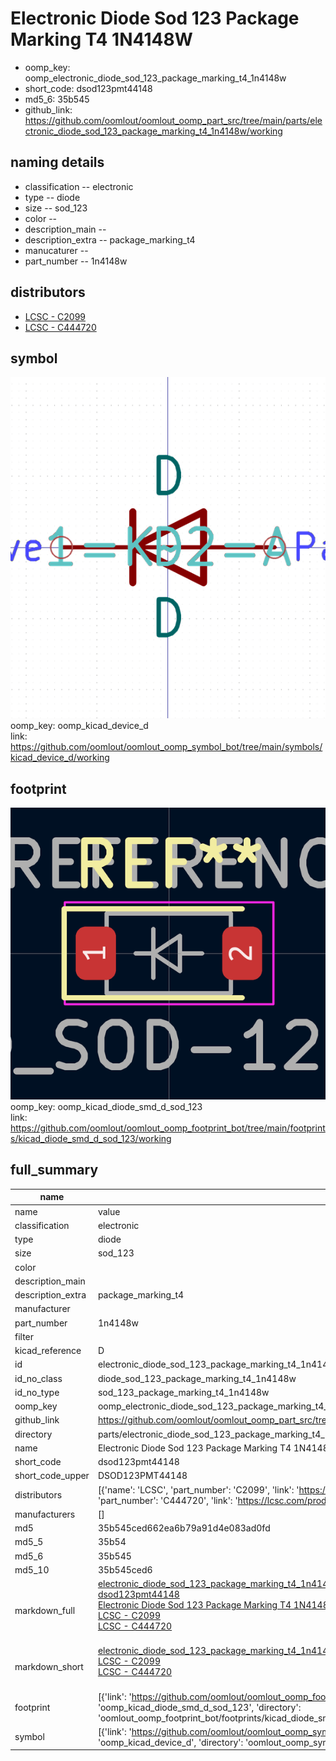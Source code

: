 # Electronic Diode Sod 123 Package Marking T4 1N4148W

  
* oomp_key: oomp_electronic_diode_sod_123_package_marking_t4_1n4148w 
* short_code: dsod123pmt44148
* md5_6: 35b545  
* github_link: https://github.com/oomlout/oomlout_oomp_part_src/tree/main/parts/electronic_diode_sod_123_package_marking_t4_1n4148w/working  
## naming details
* classification -- electronic
* type -- diode
* size -- sod_123
* color -- 
* description_main -- 
* description_extra -- package_marking_t4
* manucaturer -- 
* part_number -- 1n4148w

## distributors
* [LCSC - C2099](https://lcsc.com/product-detail/C2099.html)  
* [LCSC - C444720](https://lcsc.com/product-detail/C444720.html)  


## symbol

![](symbol/0/working/working_600.png)  
oomp_key: oomp_kicad_device_d  
link: https://github.com/oomlout/oomlout_oomp_symbol_bot/tree/main/symbols/kicad_device_d/working  

## footprint

![](footprint/0/working/working_600.png)  
oomp_key: oomp_kicad_diode_smd_d_sod_123  
link: https://github.com/oomlout/oomlout_oomp_footprint_bot/tree/main/footprints/kicad_diode_smd_d_sod_123/working  

## full_summary
| name | value | 
| --- | --- | 
| name | value | 
| classification | electronic | 
| type | diode | 
| size | sod_123 | 
| color |  | 
| description_main |  | 
| description_extra | package_marking_t4 | 
| manufacturer |  | 
| part_number | 1n4148w | 
| filter |  | 
| kicad_reference | D | 
| id | electronic_diode_sod_123_package_marking_t4_1n4148w | 
| id_no_class | diode_sod_123_package_marking_t4_1n4148w | 
| id_no_type | sod_123_package_marking_t4_1n4148w | 
| oomp_key | oomp_electronic_diode_sod_123_package_marking_t4_1n4148w | 
| github_link | https://github.com/oomlout/oomlout_oomp_part_src/tree/main/parts/electronic_diode_sod_123_package_marking_t4_1n4148w/working | 
| directory | parts/electronic_diode_sod_123_package_marking_t4_1n4148w | 
| name | Electronic Diode Sod 123 Package Marking T4 1N4148W | 
| short_code | dsod123pmt44148 | 
| short_code_upper | DSOD123PMT44148 | 
| distributors | [{'name': 'LCSC', 'part_number': 'C2099', 'link': 'https://lcsc.com/product-detail/C2099.html', 'id': 'distributor_lcsc'}, {'name': 'LCSC', 'part_number': 'C444720', 'link': 'https://lcsc.com/product-detail/C444720.html', 'id': 'distributor_lcsc'}] | 
| manufacturers | [] | 
| md5 | 35b545ced662ea6b79a91d4e083ad0fd | 
| md5_5 | 35b54 | 
| md5_6 | 35b545 | 
| md5_10 | 35b545ced6 | 
| markdown_full | [electronic_diode_sod_123_package_marking_t4_1n4148w](https://github.com/oomlout/oomlout_oomp_part_src/tree/main/parts/electronic_diode_sod_123_package_marking_t4_1n4148w/working)<br>[dsod123pmt44148](https://github.com/oomlout/oomlout_oomp_part_src/tree/main/parts/electronic_diode_sod_123_package_marking_t4_1n4148w/working)<br>[Electronic Diode Sod 123 Package Marking T4 1N4148W](https://github.com/oomlout/oomlout_oomp_part_src/tree/main/parts/electronic_diode_sod_123_package_marking_t4_1n4148w/working)<br>[LCSC - C2099<br>](https://lcsc.com/product-detail/C2099.html)[LCSC - C444720<br>](https://lcsc.com/product-detail/C444720.html)<br> | 
| markdown_short | [electronic_diode_sod_123_package_marking_t4_1n4148w](https://github.com/oomlout/oomlout_oomp_part_src/tree/main/parts/electronic_diode_sod_123_package_marking_t4_1n4148w/working)<br>[LCSC - C2099<br>](https://lcsc.com/product-detail/C2099.html)[LCSC - C444720<br>](https://lcsc.com/product-detail/C444720.html)<br> | 
| footprint | [{'link': 'https://github.com/oomlout/oomlout_oomp_footprint_bot/tree/main/foootprntss/kicad_diode_smd_d_sod_123', 'oomp_key': 'oomp_kicad_diode_smd_d_sod_123', 'directory': 'oomlout_oomp_footprint_bot/footprints/kicad_diode_smd_d_sod_123//working/working.kicad_mod'}] | 
| symbol | [{'link': 'https://github.com/oomlout/oomlout_oomp_symbol_bot/tree/main/symbols/kicad_device_d', 'oomp_key': 'oomp_kicad_device_d', 'directory': 'oomlout_oomp_symbol_bot/symbols/kicad_device_d//working/working.kicad_sym'}] | 

